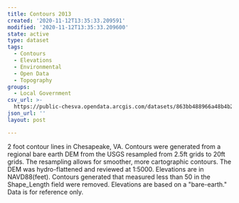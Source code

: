 ```yaml
---
title: Contours 2013
created: '2020-11-12T13:35:33.209591'
modified: '2020-11-12T13:35:33.209600'
state: active
type: dataset
tags:
  - Contours
  - Elevations
  - Environmental
  - Open Data
  - Topography
groups:
  - Local Government
csv_url: >-
  https://public-chesva.opendata.arcgis.com/datasets/863bb488966a48b4b26fa988de207e9c_0.csv?outSR=%7B%22latestWkid%22%3A3857%2C%22wkid%22%3A102100%7D
json_url: ''
layout: post

---
```

<p><span>2 foot contour lines in Chesapeake, VA. Contours were generated from a regional bare earth DEM from the USGS resampled from 2.5ft grids to 20ft grids. The resampling allows for smoother, more cartographic contours. The DEM was hydro-flattened and reviewed at 1:5000. Elevations are in NAVD88(feet). Contours generated that measured less than 50 in the Shape_Length field were removed. Elevations are based on a &quot;bare-earth.&quot; Data is for reference only.</span></p>
